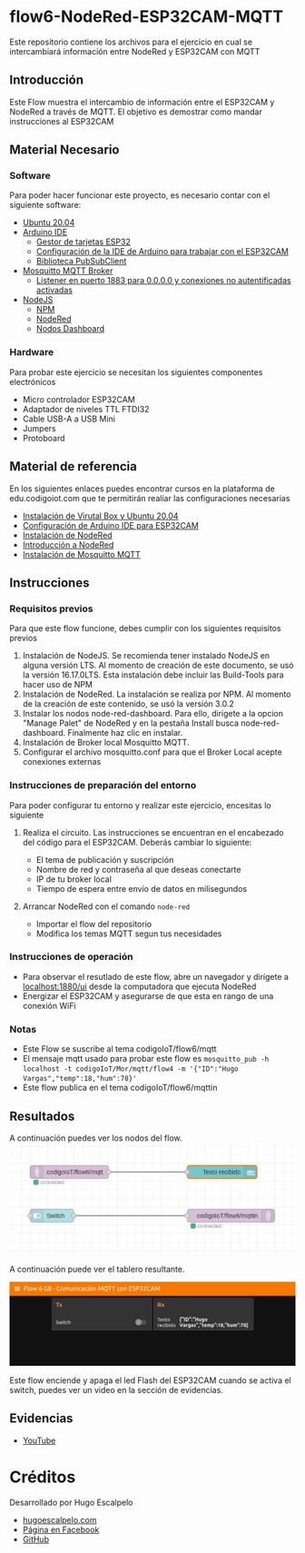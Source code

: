 # flow6-NodeRed-ESP32CAM-MQTT
Este repositorio contiene los archivos para el ejercicio en cual se intercambiará información entre NodeRed y ESP32CAM con MQTT

## Introducción

Este Flow muestra el intercambio de información entre el ESP32CAM y NodeRed a través de MQTT. El objetivo es demostrar como mandar instrucciones al ESP32CAM

## Material Necesario

### Software
Para poder hacer funcionar este proyecto, es necesario contar con el siguiente software:
- [Ubuntu 20.04](https://releases.ubuntu.com/20.04/)
- [Arduino IDE](https://www.arduino.cc/en/software)
    - [Gestor de tarjetas ESP32](https://github.com/iotechbugs/esp32-arduino/blob/master/docs/arduino-ide/boards_manager.md)
    - [Configuración de la IDE de Arduino para trabajar con el ESP32CAM](https://github.com/iotechbugs/esp32-arduino)
    - [Biblioteca PubSubClient](https://github.com/knolleary/pubsubclient)
- [Mosquitto MQTT Broker](https://mosquitto.org/download/)
    - [Listener en puerto 1883 para 0.0.0.0 y conexiones no autentificadas activadas](https://mosquitto.org/man/mosquitto-conf-5.html)
- [NodeJS](https://nodejs.org/es/)
    - [NPM](https://www.npmjs.com/)
    - [NodeRed](https://nodered.org/docs/getting-started/local)
    - [Nodos Dashboard](https://flows.nodered.org/node/node-red-dashboard)
### Hardware

Para probar este ejercicio se necesitan los siguientes componentes electrónicos
- Micro controlador ESP32CAM
- Adaptador de niveles TTL FTDI32
- Cable USB-A a USB Mini
- Jumpers
- Protoboard
## Material de referencia

En los siguientes enlaces puedes encontrar cursos en la plataforma de edu.codigoiot.com que te permitirán realiar las configuraciones necesarias

- [Instalación de Virutal Box y Ubuntu 20.04](https://edu.codigoiot.com/course/view.php?id=812)
- [Configuración de Arduino IDE para ESP32CAM](https://edu.codigoiot.com/course/view.php?id=850)
- [Instalación de NodeRed](https://edu.codigoiot.com/course/view.php?id=817)
- [Introducción a NodeRed](https://edu.codigoiot.com/course/view.php?id=278)
- [Instalación de Mosquitto MQTT](https://edu.codigoiot.com/course/view.php?id=818)

## Instrucciones

### Requisitos previos

Para que este flow funcione, debes cumplir con los siguientes requisitos previos
1. Instalación de NodeJS. Se recomienda tener instalado NodeJS en alguna versión LTS. Al momento de creación de este documento, se usó la versión 16.17.0LTS. Esta instalación debe incluir las Build-Tools para hacer uso de NPM
2. Instalación de NodeRed. La instalación se realiza por NPM. Al momento de la creación de este contenido, se usó la versión 3.0.2
3. Instalar los nodos node-red-dashboard. Para ello, dirigete a la opcion "Manage Palet" de NodeRed y en la pestaña Install busca node-red-dashboard. Finalmente haz clic en instalar.
4. Instalación de Broker local Mosquitto MQTT.
5. Configurar el archivo mosquitto.conf para que el Broker Local acepte conexiones externas

### Instrucciones de preparación del entorno

Para poder configurar tu entorno y realizar este ejercicio, encesitas lo siguiente

1. Realiza el circuito. Las instrucciones se encuentran en el encabezado del código para el ESP32CAM. Deberás cambiar lo siguiente:
    - El tema de publicación y suscripción
    - Nombre de red y contraseña al que deseas conectarte
    - IP de tu broker local
    - Tiempo de espera entre envío de datos en milisegundos

2. Arrancar NodeRed con el comando `node-red`
    - Importar el flow del repositorio
    - Modifica los temas MQTT segun tus necesidades


### Instrucciones de operación

- Para observar el resutlado de este flow, abre un navegador y dirígete a [localhost:1880/ui](http://localhost:1880/ui) desde la computadora que ejecuta NodeRed
-  Energizar el ESP32CAM y asegurarse de que esta en rango de una conexión WiFi

### Notas

- Este Flow se suscribe al tema codigoIoT/flow6/mqtt
- El mensaje mqtt usado para probar este flow es `mosquitto_pub -h localhost -t codigoIoT/Mor/mqtt/flow4 -m '{"ID":"Hugo Vargas","temp":18,"hum":78}'`
- Este flow publica en el tema codigoIoT/flow6/mqttin

## Resultados

A continuación puedes ver los nodos del flow.
![](https://github.com/hugoescalpelo/flow6-NodeRed-ESP32CAM-MQTT/blob/main/Imagenes/nodos.png?raw=true)

A continuación puede ver el tablero resultante.

![](https://github.com/hugoescalpelo/flow6-NodeRed-ESP32CAM-MQTT/blob/main/Imagenes/Dashboard.png?raw=true)

Este flow enciende y apaga el led Flash del ESP32CAM cuando se activa el switch, puedes ver un video en la sección de evidencias.

## Evidencias

- [YouTube]()

# Créditos

Desarrollado por Hugo Escalpelo
- [hugoescalpelo.com](https://hugoescalpelo.com/)
- [Página en Facebook](https://www.facebook.com/Hugo-Escalpelo-Profesional-337708683840136)
- [GitHub](https://github.com/hugoescalpelo)